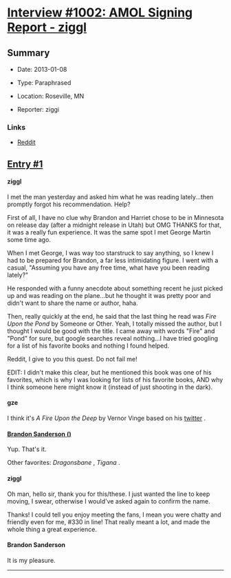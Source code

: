 # [Interview #1002: AMOL Signing Report - ziggl](https://www.theoryland.com/intvmain.php?i=1002)

## Summary

- Date: 2013-01-08

- Type: Paraphrased

- Location: Roseville, MN

- Reporter: ziggi

### Links

- [Reddit](http://www.reddit.com/r/brandonsanderson/comments/169q9q/i_met_the_man_yesterday_and_asked_him_what_he_was/?sort=new)


## [Entry #1](./t-1002/1)

#### ziggl

I met the man yesterday and asked him what he was reading lately...then promptly forgot his recommendation. Help?

First of all, I have no clue why Brandon and Harriet chose to be in Minnesota on release day (after a midnight release in Utah) but OMG THANKS for that, it was a really fun experience. It was the same spot I met George Martin some time ago.

When I met George, I was way too starstruck to say anything, so I knew I had to be prepared for Brandon, a far less intimidating figure. I went with a casual, "Assuming you have any free time, what have you been reading lately?"

He responded with a funny anecdote about something recent he just picked up and was reading on the plane...but he thought it was pretty poor and didn't want to share the name or author, haha.

Then, really quickly at the end, he said that the last thing he read was
*Fire Upon the Pond*
by Someone or Other. Yeah, I totally missed the author, but I thought I would be good with the title. I came away with words "Fire" and "Pond" for sure, but google searches reveal nothing...I have tried googling for a list of his favorite books and nothing I found helped.

Reddit, I give to you this quest. Do not fail me!

EDIT: I didn't make this clear, but he mentioned this book was one of his favorites, which is why I was looking for lists of his favorite books, AND why I think someone here might know it (instead of just shooting in the dark).

#### gze

I think it's
*A Fire Upon the Deep*
by Vernor Vinge based on his
[twitter](http://twitter.com/BrandSanderson/status/22432518334578688)
.

#### [Brandon Sanderson ()](http://www.reddit.com/r/brandonsanderson/comments/169q9q/i_met_the_man_yesterday_and_asked_him_what_he_was/c7ucipx)

Yup. That's it.

Other favorites:
*Dragonsbane*
,
*Tigana*
.

#### ziggl

Oh man, hello sir, thank you for this/these. I just wanted the line to keep moving, I swear, otherwise I would've asked again to confirm the name.

Thanks! I could tell you enjoy meeting the fans, I mean you were chatty and friendly even for me, #330 in line! That really meant a lot, and made the whole thing a great experience.

#### Brandon Sanderson

It is my pleasure.


---

